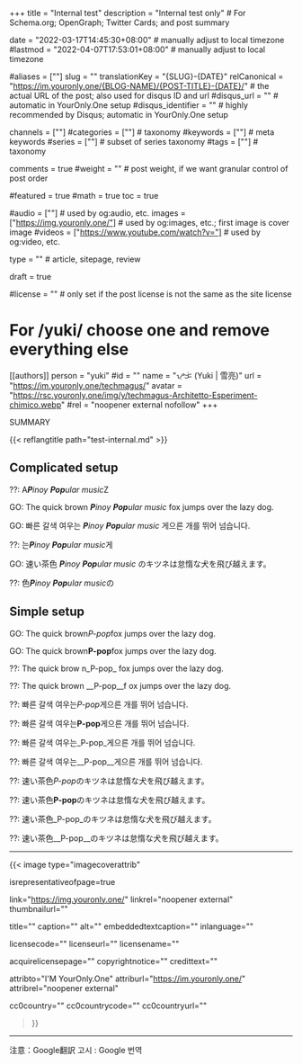 +++
title = "Internal test"
description = "Internal test only"                                                    # For Schema.org; OpenGraph; Twitter Cards; and post summary

date = "2022-03-17T14:45:30+08:00"                                        # manually adjust to local timezone
#lastmod = "2022-04-07T17:53:01+08:00"                                     # manually adjust to local timezone

#aliases = [""]
slug = ""
translationKey = "{SLUG}-{DATE}"
relCanonical = "https://im.youronly.one/{BLOG-NAME}/{POST-TITLE}-{DATE}/"                                                   # the actual URL of the post; also used for disqus ID and url
#disqus_url = ""                                                    # automatic in YourOnly.One setup
#disqus_identifier = ""                                             # highly recommended by Disqus; automatic in YourOnly.One setup

channels = [""]
#categories = [""]                                                   # taxonomy
#keywords = [""]                                                     # meta keywords
#series = [""]                                                       # subset of series taxonomy
#tags = [""]                                                         # taxonomy

comments = true
#weight = ""                                                        # post weight, if we want granular control of post order

#featured = true
#math = true
toc = true

#audio = [""]                                                        # used by og:audio, etc.
images = ["https://img.youronly.one/"]                                                       # used by og:images, etc.; first image is cover image
#videos = ["https://www.youtube.com/watch?v="]                                                       # used by og:video, etc.

type = ""                                                           # article, sitepage, review

draft = true

#license = ""                                                       # only set if the post license is not the same as the site license

# For /yuki/ choose one and remove everything else
[[authors]]
  person = "yuki"
  #id = ""
  name = "ᜌᜓᜃᜒ (Yuki | 雪亮)"
  url = "https://im.youronly.one/techmagus/"
  avatar = "https://rsc.youronly.one/img/y/techmagus-Architetto-Esperiment-chimico.webp"
  #rel = "noopener external nofollow"
+++

SUMMARY

<!--more-->

{{< reflangtitle path="test-internal.md" >}}

## Complicated setup

<!-- markdownlint-disable MD000 -->
??: A***P**inoy **Pop**ular music*Z
<!-- markdownlint-enable MD000 -->

<!-- markdownlint-disable MD000 -->
GO: The quick brown _**P**inoy **Pop**ular music_ fox jumps over the lazy dog.
<!-- markdownlint-enable MD000 -->

<!-- markdownlint-disable MD000 -->
GO: 빠른 갈색 여우는 _**P**inoy **Pop**ular music_ 게으른 개를 뛰어 넘습니다.
<!-- markdownlint-enable MD000 -->

<!-- markdownlint-disable MD000 -->
??: 는***P**inoy **Pop**ular music*게
<!-- markdownlint-enable MD000 -->

<!-- markdownlint-disable MD000 -->
GO: 速い茶色 _**P**inoy **Pop**ular music_ のキツネは怠惰な犬を飛び越えます。
<!-- markdownlint-enable MD000 -->

<!-- markdownlint-disable MD000 -->
??: 色***P**inoy **Pop**ular music*の
<!-- markdownlint-enable MD000 -->

## Simple setup

<!-- markdownlint-disable MD000 -->
GO: The quick brown*P-pop*fox jumps over the lazy dog.
<!-- markdownlint-enable MD000 -->

<!-- markdownlint-disable MD000 -->
GO: The quick brown**P-pop**fox jumps over the lazy dog.
<!-- markdownlint-enable MD000 -->

<!-- markdownlint-disable MD000 -->
??: The quick brow n_P-pop_ fox jumps over the lazy dog.
<!-- markdownlint-enable MD000 -->

<!-- markdownlint-disable MD000 -->
??: The quick brown __P-pop__f ox jumps over the lazy dog.
<!-- markdownlint-enable MD000 -->

<!-- markdownlint-disable MD000 -->
??: 빠른 갈색 여우는*P-pop*게으른 개를 뛰어 넘습니다.
<!-- markdownlint-enable MD000 -->

<!-- markdownlint-disable MD000 -->
??: 빠른 갈색 여우는**P-pop**게으른 개를 뛰어 넘습니다.
<!-- markdownlint-enable MD000 -->

<!-- markdownlint-disable MD000 -->
??: 빠른 갈색 여우는_P-pop_게으른 개를 뛰어 넘습니다.
<!-- markdownlint-enable MD000 -->

<!-- markdownlint-disable MD000 -->
??: 빠른 갈색 여우는__P-pop__게으른 개를 뛰어 넘습니다.
<!-- markdownlint-enable MD000 -->

<!-- markdownlint-disable MD000 -->
??: 速い茶色*P-pop*のキツネは怠惰な犬を飛び越えます。
<!-- markdownlint-enable MD000 -->

<!-- markdownlint-disable MD000 -->
??: 速い茶色**P-pop**のキツネは怠惰な犬を飛び越えます。
<!-- markdownlint-enable MD000 -->

<!-- markdownlint-disable MD000 -->
??: 速い茶色_P-pop_のキツネは怠惰な犬を飛び越えます。
<!-- markdownlint-enable MD000 -->

<!-- markdownlint-disable MD000 -->
??: 速い茶色__P-pop__のキツネは怠惰な犬を飛び越えます。
<!-- markdownlint-enable MD000 -->

---

{{< image
  type="imagecoverattrib"

  isrepresentativeofpage=true

  link="https://img.youronly.one/"
  linkrel="noopener external"
  thumbnailurl=""

  title=""
  caption=""
  alt=""
  embeddedtextcaption=""
  inlanguage=""

  licensecode=""
  licenseurl=""
  licensename=""

  acquirelicensepage=""
  copyrightnotice=""
  credittext=""

  attribto="I'M YourOnly.One"
  attriburl="https://im.youronly.one/"
  attribrel="noopener external"

  cc0country=""
  cc0countrycode=""
  cc0countryurl=""
>}}

---

注意：Google翻訳
고시 : Google 번역
